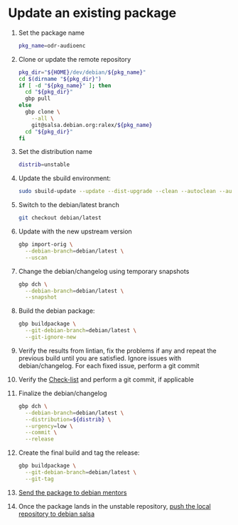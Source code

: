 # Update an existing package

1. Set the package name

   ```sh
   pkg_name=odr-audioenc
   ```

1. Clone or update the remote repository

   ```sh
   pkg_dir="${HOME}/dev/debian/${pkg_name}"
   cd $(dirname "${pkg_dir}")
   if [ -d "${pkg_name}" ]; then
     cd "${pkg_dir}"
     gbp pull
   else
     gbp clone \
       --all \
       git@salsa.debian.org:ralex/${pkg_name}
     cd "${pkg_dir}"
   fi
   ```

1. Set the distribution name

   ```sh
   distrib=unstable
   ```

1. Update the sbuild environment:

   ```sh
   sudo sbuild-update --update --dist-upgrade --clean --autoclean --autoremove ${distrib}
   ```

1. Switch to the debian/latest branch

   ```sh
   git checkout debian/latest
   ```

1. Update with the new upstream version

   ```sh
   gbp import-orig \
     --debian-branch=debian/latest \
     --uscan
   ```

1. Change the debian/changelog using temporary snapshots

   ```sh
   gbp dch \
     --debian-branch=debian/latest \
     --snapshot
   ```

1. Build the debian package:

   ```sh
   gbp buildpackage \
     --git-debian-branch=debian/latest \
     --git-ignore-new
   ```

1. Verify the results from lintian, fix the problems
if any and repeat the previous build until you are
satisfied. Ignore issues with debian/changelog. For each
fixed issue, perform a git commit

1. Verify the [Check-list](CHECKLIST.md) and perform a git commit, if applicable

1. Finalize the debian/changelog

   ```sh
   gbp dch \
     --debian-branch=debian/latest \
     --distribution=${distrib} \
     --urgency=low \
     --commit \
     --release
   ```

1. Create the final build and tag the release:

   ```sh
   gbp buildpackage \
     --git-debian-branch=debian/latest \
     --git-tag
   ```

1. [Send the package to debian mentors](MENTORS.md)

1. Once the package lands in the unstable repository,
[push the local repository to debian salsa](SALSA.md)

